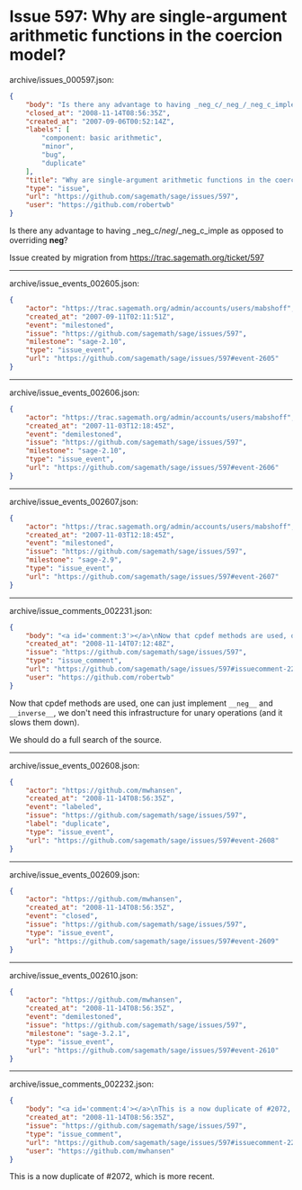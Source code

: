# Issue 597: Why are single-argument arithmetic functions in the coercion model?

archive/issues_000597.json:
```json
{
    "body": "Is there any advantage to having _neg_c/_neg_/_neg_c_imple as opposed to overriding __neg__? \n\nIssue created by migration from https://trac.sagemath.org/ticket/597\n\n",
    "closed_at": "2008-11-14T08:56:35Z",
    "created_at": "2007-09-06T00:52:14Z",
    "labels": [
        "component: basic arithmetic",
        "minor",
        "bug",
        "duplicate"
    ],
    "title": "Why are single-argument arithmetic functions in the coercion model?",
    "type": "issue",
    "url": "https://github.com/sagemath/sage/issues/597",
    "user": "https://github.com/robertwb"
}
```
Is there any advantage to having _neg_c/_neg_/_neg_c_imple as opposed to overriding __neg__? 

Issue created by migration from https://trac.sagemath.org/ticket/597





---

archive/issue_events_002605.json:
```json
{
    "actor": "https://trac.sagemath.org/admin/accounts/users/mabshoff",
    "created_at": "2007-09-11T02:11:51Z",
    "event": "milestoned",
    "issue": "https://github.com/sagemath/sage/issues/597",
    "milestone": "sage-2.10",
    "type": "issue_event",
    "url": "https://github.com/sagemath/sage/issues/597#event-2605"
}
```



---

archive/issue_events_002606.json:
```json
{
    "actor": "https://trac.sagemath.org/admin/accounts/users/mabshoff",
    "created_at": "2007-11-03T12:18:45Z",
    "event": "demilestoned",
    "issue": "https://github.com/sagemath/sage/issues/597",
    "milestone": "sage-2.10",
    "type": "issue_event",
    "url": "https://github.com/sagemath/sage/issues/597#event-2606"
}
```



---

archive/issue_events_002607.json:
```json
{
    "actor": "https://trac.sagemath.org/admin/accounts/users/mabshoff",
    "created_at": "2007-11-03T12:18:45Z",
    "event": "milestoned",
    "issue": "https://github.com/sagemath/sage/issues/597",
    "milestone": "sage-2.9",
    "type": "issue_event",
    "url": "https://github.com/sagemath/sage/issues/597#event-2607"
}
```



---

archive/issue_comments_002231.json:
```json
{
    "body": "<a id='comment:3'></a>\nNow that cpdef methods are used, one can just implement `__neg__` and `__inverse__`, we don't need this infrastructure for unary operations (and it slows them down). \n\nWe should do a full search of the source.",
    "created_at": "2008-11-14T07:12:48Z",
    "issue": "https://github.com/sagemath/sage/issues/597",
    "type": "issue_comment",
    "url": "https://github.com/sagemath/sage/issues/597#issuecomment-2231",
    "user": "https://github.com/robertwb"
}
```

<a id='comment:3'></a>
Now that cpdef methods are used, one can just implement `__neg__` and `__inverse__`, we don't need this infrastructure for unary operations (and it slows them down). 

We should do a full search of the source.



---

archive/issue_events_002608.json:
```json
{
    "actor": "https://github.com/mwhansen",
    "created_at": "2008-11-14T08:56:35Z",
    "event": "labeled",
    "issue": "https://github.com/sagemath/sage/issues/597",
    "label": "duplicate",
    "type": "issue_event",
    "url": "https://github.com/sagemath/sage/issues/597#event-2608"
}
```



---

archive/issue_events_002609.json:
```json
{
    "actor": "https://github.com/mwhansen",
    "created_at": "2008-11-14T08:56:35Z",
    "event": "closed",
    "issue": "https://github.com/sagemath/sage/issues/597",
    "type": "issue_event",
    "url": "https://github.com/sagemath/sage/issues/597#event-2609"
}
```



---

archive/issue_events_002610.json:
```json
{
    "actor": "https://github.com/mwhansen",
    "created_at": "2008-11-14T08:56:35Z",
    "event": "demilestoned",
    "issue": "https://github.com/sagemath/sage/issues/597",
    "milestone": "sage-3.2.1",
    "type": "issue_event",
    "url": "https://github.com/sagemath/sage/issues/597#event-2610"
}
```



---

archive/issue_comments_002232.json:
```json
{
    "body": "<a id='comment:4'></a>\nThis is a now duplicate of #2072, which is more recent.",
    "created_at": "2008-11-14T08:56:35Z",
    "issue": "https://github.com/sagemath/sage/issues/597",
    "type": "issue_comment",
    "url": "https://github.com/sagemath/sage/issues/597#issuecomment-2232",
    "user": "https://github.com/mwhansen"
}
```

<a id='comment:4'></a>
This is a now duplicate of #2072, which is more recent.
